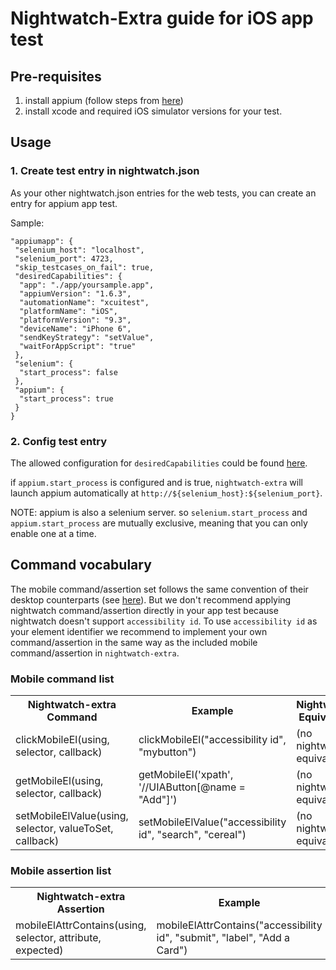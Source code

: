 # Nightwatch-Extra guide for iOS app test

## Pre-requisites

 1. install appium (follow steps from [here](https://github.com/appium/appium))
 2. install xcode and required iOS simulator versions for your test.

## Usage

### 1. Create test entry in nightwatch.json

As your other nightwatch.json entries for the web tests, you can create an entry for appium app test. 

Sample: 
```
"appiumapp": {
 "selenium_host": "localhost",
 "selenium_port": 4723,
 "skip_testcases_on_fail": true,
 "desiredCapabilities": {
  "app": "./app/yoursample.app",
  "appiumVersion": "1.6.3",
  "automationName": "xcuitest",
  "platformName": "iOS",
  "platformVersion": "9.3",
  "deviceName": "iPhone 6",
  "sendKeyStrategy": "setValue",
  "waitForAppScript": "true"
 },
 "selenium": {
  "start_process": false
 },
 "appium": {
  "start_process": true
 }
}
```

### 2. Config test entry

The allowed configuration for `desiredCapabilities` could be found [here](https://github.com/appium/appium/blob/master/docs/en/writing-running-appium/running-tests.md).

if `appium.start_process` is configured and is true, `nightwatch-extra` will launch appium automatically at `http://${selenium_host}:${selenium_port}`. 

NOTE: appium is also a selenium server. so `selenium.start_process` and `appium.start_process` are mutually exclusive, meaning that you can only enable one at a time.

## Command vocabulary

The mobile command/assertion set follows the same convention of their desktop counterparts (see [here](web.md)). But we don't recommend applying nightwatch command/assertion directly in your app test because nightwatch doesn't support `accessibility id`. To use `accessibility id` as your element identifier we recommend to implement your own command/assertion in the same way as the included mobile command/assertion in `nightwatch-extra`.

### Mobile command list

<table>
  <tr>
    <th>Nightwatch-extra Command</th>
    <th>Example</th>
    <th>Nightwatch Equivalent</th>
  </tr>
  <tr>
    <td>clickMobileEl(using, selector, callback)</td>
    <td>clickMobileEl("accessibility id", "mybutton")</td>
    <td>(no nightwatch equivalent)</td>
  </tr>
  <tr>
    <td>getMobileEl(using, selector, callback)</td>
    <td>getMobileEl('xpath', '//UIAButton[@name = "Add"]')</td>
    <td>(no nightwatch equivalent)</td>
  </tr>
  <tr>
    <td>setMobileElValue(using, selector, valueToSet, callback)</td>
    <td>setMobileElValue("accessibility id", "search", "cereal")</td>
    <td>(no nightwatch equivalent)</td>
  </tr>
</table>

### Mobile assertion list

<table>
  <tr>
    <th>Nightwatch-extra Assertion</th>
    <th>Example</th>
    <th>Nightwatch Equivalent</th>
  </tr>
  <tr>
    <td>mobileElAttrContains(using, selector, attribute, expected)</td>
    <td>mobileElAttrContains("accessibility id", "submit", "label", "Add a Card")</td>
    <td>(no nightwatch equivalent)</td>
  </tr>
</table>